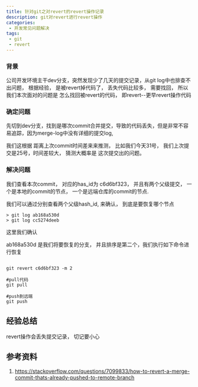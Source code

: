 ```yaml
---
title: 针对git之对revert的revert操作记录
description: git对revert进行revert操作
categories:
 - 开发常见问题解决
tags:
 - git
 - revert
---
```



### 背景

公司开发环境主干dev分支，突然发现少了几天的提交记录，从git log中也排查不出问题， 根据经验， 是被revert掉代码了， 丢失代码比较多， 需要找回， 所以我们本次面对的问题是 怎么找回被revert的代码， 即revert--更早revert操作代码


### 确定问题

先切到dev分支，找到是哪次commit合并提交，导致的代码丢失，但是非常不容易追踪，因为merge-log中没有详细的提交log, 

我们这根据 距离上次commit时间差来来推测， 比如我们今天31号， 我们上次提交是25号，时间差较大， 猜测大概率是 这次提交出的问题。


### 解决问题


我们查看本次commit， 对应的has_id为 c6d6bf323， 并且有两个父级提交， 一个是本地的commit的节点， 一个是远端仓库的commit的节点.

我们可以通过分别查看两个父级hash_id, 来确认， 到底是要恢复哪个节点

```
> git log ab168a530d
> git log cc5274deeb
```

这里我们确认 

ab168a530d 是我们将要恢复的分支， 并且排序是第二个，我们执行如下命令进行恢复

 
```

git revert c6d6bf323 -m 2

#pull代码
git pull
 
#push到远端
git push

```


## 经验总结

revert操作会丢失提交记录， 切记要小心


## 参考资料

1. https://stackoverflow.com/questions/7099833/how-to-revert-a-merge-commit-thats-already-pushed-to-remote-branch
